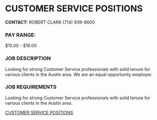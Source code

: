 # CUSTOMER SERVICE POSITIONS

**CONTACT:**
ROBERT CLARK
(714) 939-8600

### PAY RANGE:
$15.00 - $16.00

### JOB DESCRIPTION
Looking for strong Customer Service professionals with solid tenure for various clients in the Austin area. We are an equal opportunity employer.

### JOB REQUIREMENTS
Looking for strong Customer Service professionals with solid tenure for various clients in the Austin area.

[CUSTOMER SERVICE POSITIONS](https://careers.ultimatestaffing.com/job/40121/customer-service-positions/tx/austin?distance=15)
